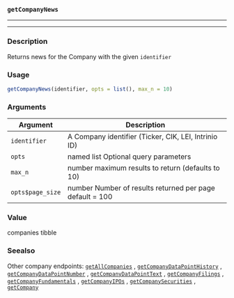### `getCompanyNews`
***
***

### Description

 Returns news for the Company with the given `identifier` 

### Usage
```r
getCompanyNews(identifier, opts = list(), max_n = 10)
```

### Arguments
Argument      |Description
------------- |----------------
```identifier```     |     A Company identifier (Ticker, CIK, LEI, Intrinio ID)
```opts```     |     named list Optional query parameters
```max_n```     |     number maximum results to return (defaults to 10)
```opts$page_size```     |     number Number of results returned per page default = 100
### Value

 companies tibble 

### Seealso

 Other company endpoints: [`getAllCompanies`](getAllCompanies.md) ,
  [`getCompanyDataPointHistory`](getCompanyDataPointHistory.md) ,
  [`getCompanyDataPointNumber`](getCompanyDataPointNumber.md) ,
  [`getCompanyDataPointText`](getCompanyDataPointText.md) ,
  [`getCompanyFilings`](getCompanyFilings.md) ,
  [`getCompanyFundamentals`](getCompanyFundamentals.md) ,
  [`getCompanyIPOs`](getCompanyIPOs.md) ,
  [`getCompanySecurities`](getCompanySecurities.md) ,
  [`getCompany`](getCompany.md) 

